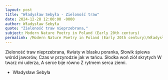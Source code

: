 ```yaml
---
layout: post
title: "Władysław Sebyła - Zieloność traw"
date: 2024-12-28 12:00:00 -0000
author: Władysław Sebyła
quote: "Zieloność traw nieprzebrana,"
subject: Modern Nature Poetry in Poland (Early 20th century)
permalink: /Modern Nature Poetry in Poland (Early 20th century)/Władysław Sebyła/Władysław Sebyła - Zieloność traw
---
```


Zieloność traw nieprzebrana,
Kwiaty w blasku poranka,
Słowik śpiewa wśród jaworów,
Czas w przyrodzie jak w tańcu.
Słodka woń ziół skrytych
W twarz mi uderza,
A serce bije równo
Z rytmem serca ziemi.

- Władysław Sebyła

